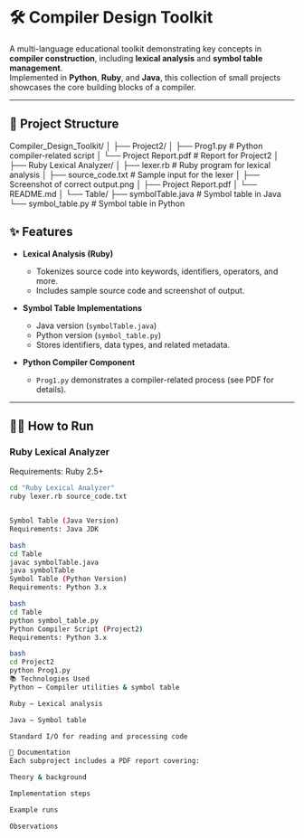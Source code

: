# 🛠 Compiler Design Toolkit

A multi-language educational toolkit demonstrating key concepts in **compiler construction**, including **lexical analysis** and **symbol table management**.  
Implemented in **Python**, **Ruby**, and **Java**, this collection of small projects showcases the core building blocks of a compiler.

---

## 📂 Project Structure
Compiler_Design_Toolkit/
│
├── Project2/
│ ├── Prog1.py # Python compiler-related script
│ └── Project Report.pdf # Report for Project2
│
├── Ruby Lexical Analyzer/
│ ├── lexer.rb # Ruby program for lexical analysis
│ ├── source_code.txt # Sample input for the lexer
│ ├── Screenshot of correct output.png
│ ├── Project Report.pdf
│ └── README.md
│
└── Table/
├── symbolTable.java # Symbol table in Java
└── symbol_table.py # Symbol table in Python

## ✨ Features

- **Lexical Analysis (Ruby)**  
  - Tokenizes source code into keywords, identifiers, operators, and more.  
  - Includes sample source code and screenshot of output.

- **Symbol Table Implementations**  
  - Java version (`symbolTable.java`)  
  - Python version (`symbol_table.py`)  
  - Stores identifiers, data types, and related metadata.

- **Python Compiler Component**  
  - `Prog1.py` demonstrates a compiler-related process (see PDF for details).

---

## 🧑‍💻 How to Run

### **Ruby Lexical Analyzer**
Requirements: Ruby 2.5+  
```bash
cd "Ruby Lexical Analyzer"
ruby lexer.rb source_code.txt


Symbol Table (Java Version)
Requirements: Java JDK

bash
cd Table
javac symbolTable.java
java symbolTable
Symbol Table (Python Version)
Requirements: Python 3.x

bash
cd Table
python symbol_table.py
Python Compiler Script (Project2)
Requirements: Python 3.x

bash
cd Project2
python Prog1.py
📚 Technologies Used
Python – Compiler utilities & symbol table

Ruby – Lexical analysis

Java – Symbol table

Standard I/O for reading and processing code

📄 Documentation
Each subproject includes a PDF report covering:

Theory & background

Implementation steps

Example runs

Observations
